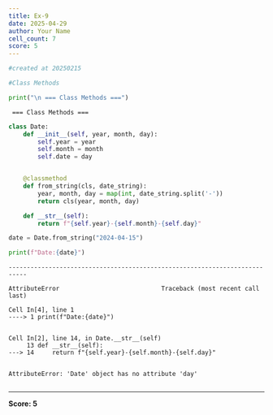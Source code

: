 ```yaml
---
title: Ex-9
date: 2025-04-29
author: Your Name
cell_count: 7
score: 5
---
```


```python
#created at 20250215
```


```python
#Class Methods
```


```python
print("\n === Class Methods ===")
```

    
     === Class Methods ===



```python
class Date:
    def __init__(self, year, month, day):
        self.year = year
        self.month = month
        self.date = day


    @classmethod
    def from_string(cls, date_string):
        year, month, day = map(int, date_string.split('-'))
        return cls(year, month, day)

    def __str__(self):
        return f"{self.year}-{self.month}-{self.day}"
```


```python
date = Date.from_string("2024-04-15")
```


```python
print(f"Date:{date}")
```


    ---------------------------------------------------------------------------

    AttributeError                            Traceback (most recent call last)

    Cell In[4], line 1
    ----> 1 print(f"Date:{date}")


    Cell In[2], line 14, in Date.__str__(self)
         13 def __str__(self):
    ---> 14     return f"{self.year}-{self.month}-{self.day}"


    AttributeError: 'Date' object has no attribute 'day'



```python

```


---
**Score: 5**
